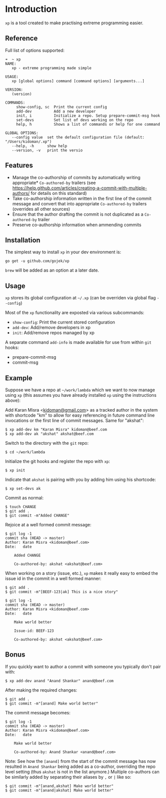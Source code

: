 # Introduction

`xp` is a tool created to make practising extreme programming easier.

## Reference

Full list of options supported:

```
➜  ~ xp
NAME:
   xp - extreme programming made simple

USAGE:
   xp [global options] command [command options] [arguments...]

VERSION:
   (version)

COMMANDS:
     show-config, sc  Print the current config
     add-dev          Add a new developer
     init, i          Initialize a repo. Setup prepare-commit-msg hook
     set-devs         Set list of devs working on the repo
     help, h          Shows a list of commands or help for one command

GLOBAL OPTIONS:
   --config value  set the default configuration file (default: "/Users/kidoman/.xp")
   --help, -h      show help
   --version, -v   print the versio
```

## Features

- Manage the co-authorship of commits by automatically writing appropriate* `Co-authored-by` trailers (see https://help.github.com/articles/creating-a-commit-with-multiple-authors/ for details on this standard)
- Take co-authorship information written in the first line of the commit message and convert that into appropriate `Co-authored-by` trailers (overrides all other sources)
- Ensure that the author drafting the commit is not duplicated as a `Co-authored-by` trailer
- Preserve co-authorship information when ammending commits

## Installation

The simplest way to install `xp` in your dev environment is:

```
go get -u github.com/gojek/xp
```

`brew` will be added as an option at a later date.

## Usage

`xp` stores its global configuration at `~/.xp` (can be overriden via global flag `--config`)

Most of the `xp` functionality are exposted via various subcommands:

- `show-config`: Print the current stored configuration
- `add-dev`: Add/remove developers in xp
- `init`: Add/remove repos managed by xp

A separate command `add-info` is made available for use from within `git` hooks:

- prepare-commit-msg
- commit-msg

## Example

Suppose we have a repo at `~/work/lambda` which we want to now manage using `xp` (this assumes you have already installed `xp` using the instructions above):


Add Karan Misra &lt;kidoman@gmail.com&gt; as a tracked author in the system with shortcode "km" to allow for easy referencing in future command line invocations or the first line of commit messages. Same for "akshat":

```
$ xp add-dev km "Karan Misra" kidoman@beef.com
$ xp add-dev ak "akshat" akshat@beef.com
```

Switch to the directory with the `git` repo:

```
$ cd ~/work/lambda
```

Initialize the git hooks and register the repo with `xp`:

```
$ xp init
```

Indicate that `akshat` is pairing with you by adding him using his shortcode:

```
$ xp set-devs ak
```

Commit as normal:

```
$ touch CHANGE
$ git add .
$ git commit -m"Added CHANGE"
```

Rejoice at a well formed commit message:

```
$ git log -1
commit sha (HEAD -> master)
Author: Karan Misra <kidoman@beef.com>
Date:   date

    Added CHANGE

    Co-authored-by: akshat <akshat@beef.com>
```

When working on a story (issue, etc.), `xp` makes it really easy to embed the issue id in the commit in a well formed manner:

```
$ git add .
$ git commit -m"[BEEF-123|ak] This is a nice story"
```

```
$ git log -1
commit sha (HEAD -> master)
Author: Karan Misra <kidoman@beef.com>
Date:   date

    Make world better

    Issue-id: BEEF-123

    Co-authored-by: akshat <akshat@beef.com>
```

## Bonus

If you quickly want to author a commit with someone you typically don't pair with:

```
$ xp add-dev anand "Anand Shankar" anand@beef.com
```

After making the required changes:

```
$ git add .
$ git commit -m"[anand] Make world better"
```

The commit message becomes:

```
$ git log -1
commit sha (HEAD -> master)
Author: Karan Misra <kidoman@beef.com>
Date:   date

    Make world better

    Co-authored-by: Anand Shankar <anand@beef.com>
```

Note: See how the `[anand]` from the start of the commit message has now resulted in `Anand Shankar` being added as a co-author, overriding the repo level setting (thus `akshat` is not in the list anymore.) Multiple co-authors can be similarly added by separating their aliases by `,` or `|` like so:


```
$ git commit -m"[anand,akshat] Make world better"
$ git commit -m"[anand|akshat] Make world better"
```
